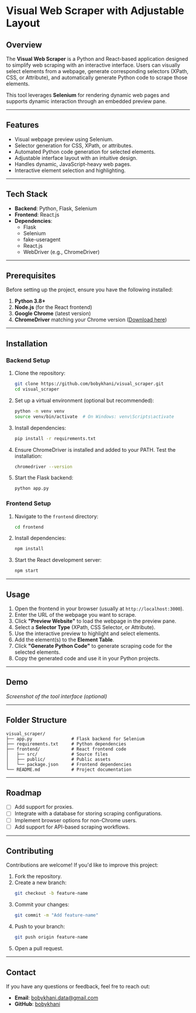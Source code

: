 
# Visual Web Scraper with Adjustable Layout

## Overview
The **Visual Web Scraper** is a Python and React-based application designed to simplify web scraping with an interactive interface. Users can visually select elements from a webpage, generate corresponding selectors (XPath, CSS, or Attribute), and automatically generate Python code to scrape those elements.

This tool leverages **Selenium** for rendering dynamic web pages and supports dynamic interaction through an embedded preview pane.

---

## Features
- Visual webpage preview using Selenium.
- Selector generation for CSS, XPath, or attributes.
- Automated Python code generation for selected elements.
- Adjustable interface layout with an intuitive design.
- Handles dynamic, JavaScript-heavy web pages.
- Interactive element selection and highlighting.

---

## Tech Stack
- **Backend**: Python, Flask, Selenium
- **Frontend**: React.js
- **Dependencies**:
  - Flask
  - Selenium
  - fake-useragent
  - React.js
  - WebDriver (e.g., ChromeDriver)

---

## Prerequisites
Before setting up the project, ensure you have the following installed:
1. **Python 3.8+**
2. **Node.js** (for the React frontend)
3. **Google Chrome** (latest version)
4. **ChromeDriver** matching your Chrome version ([Download here](https://sites.google.com/chromium.org/driver/))

---

## Installation

### Backend Setup
1. Clone the repository:
   ```bash
   git clone https://github.com/bobykhani/visual_scraper.git
   cd visual_scraper
   ```

2. Set up a virtual environment (optional but recommended):
   ```bash
   python -m venv venv
   source venv/bin/activate  # On Windows: venv\Scripts\activate
   ```

3. Install dependencies:
   ```bash
   pip install -r requirements.txt
   ```

4. Ensure ChromeDriver is installed and added to your PATH. Test the installation:
   ```bash
   chromedriver --version
   ```

5. Start the Flask backend:
   ```bash
   python app.py
   ```

### Frontend Setup
1. Navigate to the `frontend` directory:
   ```bash
   cd frontend
   ```

2. Install dependencies:
   ```bash
   npm install
   ```

3. Start the React development server:
   ```bash
   npm start
   ```

---

## Usage
1. Open the frontend in your browser (usually at `http://localhost:3000`).
2. Enter the URL of the webpage you want to scrape.
3. Click **"Preview Website"** to load the webpage in the preview pane.
4. Select a **Selector Type** (XPath, CSS Selector, or Attribute).
5. Use the interactive preview to highlight and select elements.
6. Add the element(s) to the **Element Table**.
7. Click **"Generate Python Code"** to generate scraping code for the selected elements.
8. Copy the generated code and use it in your Python projects.

---

## Demo
*Screenshot of the tool interface (optional)*

---

## Folder Structure
```
visual_scraper/
├── app.py               # Flask backend for Selenium
├── requirements.txt     # Python dependencies
├── frontend/            # React frontend code
│   ├── src/             # Source files
│   ├── public/          # Public assets
│   └── package.json     # Frontend dependencies
└── README.md            # Project documentation
```

---

## Roadmap
- [ ] Add support for proxies.
- [ ] Integrate with a database for storing scraping configurations.
- [ ] Implement browser options for non-Chrome users.
- [ ] Add support for API-based scraping workflows.

---

## Contributing
Contributions are welcome! If you'd like to improve this project:
1. Fork the repository.
2. Create a new branch:
   ```bash
   git checkout -b feature-name
   ```
3. Commit your changes:
   ```bash
   git commit -m "Add feature-name"
   ```
4. Push to your branch:
   ```bash
   git push origin feature-name
   ```
5. Open a pull request.

---


## Contact
If you have any questions or feedback, feel fre to reach out:

- **Email**: bobykhani.data@gmail.com
- **GitHub**: [bobykhani](https://github.com/bobykhani)
